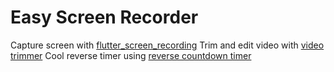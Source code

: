# Easy Screen Recorder

Capture screen with [flutter_screen_recording](https://github.com/yurydemin/flutter_screen_recording)
Trim and edit video with [video trimmer](https://pub.dev/packages/video_trimmer)
Cool reverse timer using [reverse countdown timer](https://pub.dev/packages/circular_countdown_timer)